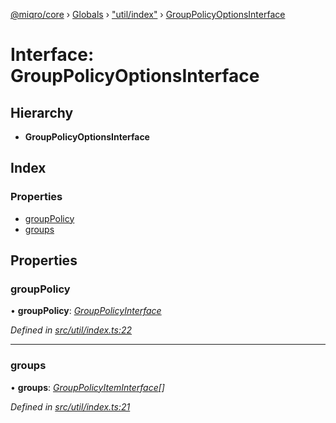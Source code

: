 [@miqro/core](../README.md) › [Globals](../globals.md) › ["util/index"](../modules/_util_index_.md) › [GroupPolicyOptionsInterface](_util_index_.grouppolicyoptionsinterface.md)

# Interface: GroupPolicyOptionsInterface

## Hierarchy

* **GroupPolicyOptionsInterface**

## Index

### Properties

* [groupPolicy](_util_index_.grouppolicyoptionsinterface.md#grouppolicy)
* [groups](_util_index_.grouppolicyoptionsinterface.md#groups)

## Properties

###  groupPolicy

• **groupPolicy**: *[GroupPolicyInterface](../modules/_util_index_.md#grouppolicyinterface)*

*Defined in [src/util/index.ts:22](https://github.com/claukers/miqro-core/blob/cc47cc5/src/util/index.ts#L22)*

___

###  groups

• **groups**: *[GroupPolicyItemInterface](../modules/_util_index_.md#grouppolicyiteminterface)[]*

*Defined in [src/util/index.ts:21](https://github.com/claukers/miqro-core/blob/cc47cc5/src/util/index.ts#L21)*
